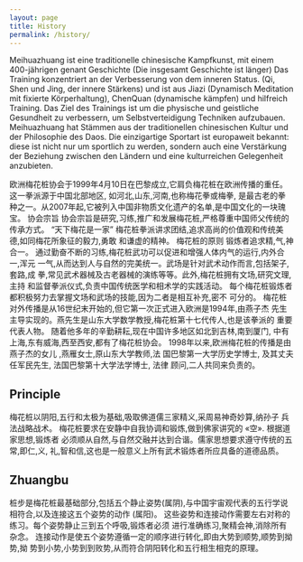 ```yaml
---
layout: page
title: History
permalink: /history/
---
```


Meihuazhuang ist eine traditionelle chinesische Kampfkunst, mit einem 400-jährigen genant Geschichte (Die insgesamt Geschichte ist länger) Das Training konzentriert an der Verbesserung von dem inneren Status. (Qi, Shen und Jing, der innere Stärkens) und ist aus Jiazi (Dynamisch Meditation mit fixierte Körperhaltung), ChenQuan (dynamische kämpfen) und hilfreich Training. Das Ziel des Trainings ist um die physische und geistliche Gesundheit zu verbessern, um Selbstverteidigung Techniken aufzubauen.
Meihuazhuang hat Stämmen aus der traditionellen chinesischen Kultur und der Philosophie des Daos. Die einzigartige Sportart ist europaweit bekannt: diese ist nicht nur um sportlich zu werden, sondern auch eine Verstärkung der Beziehung zwischen den Ländern und eine kulturreichen Gelegenheit anzubieten. 



欧洲梅花桩协会于1999年4月10日在巴黎成立,它肩负梅花桩在欧洲传播的重任。
这一拳派源于中国北部地区, 如河北,山东,河南,也称梅花拳或梅拳, 是最古老的拳
种之一。从2007年起,它被列入中国非物质文化遗产的名单,是中国文化的一块瑰宝。
协会宗旨
协会宗旨是研究,习练,推广和发展梅花桩,严格尊重中国师父传统的传承方式。
“天下梅花是一家”
梅花桩拳派讲求团结,追求高尚的价值观和传统美德,如同梅花所象征的毅力,勇敢
和谦虚的精神。
梅花桩的原则
锻炼者追求精,气,神合一。
通过勤奋不断的习练,梅花桩武功可以促进和增强人体内气的运行,内外合一,浑元
一气,从而达到人与自然的完美统一。武场是针对武术动作而言,包括架子,套路,成
拳,常见武术器械及古老器械的演练等等。此外,梅花桩拥有文场,研究文理,主持
和监督拳派仪式,负责中国传统医学和相术学的实践活动。
每个梅花桩锻炼者都积极努力去掌握文场和武场的技能,因为二者是相互补充,密不
可分的。
梅花桩对外传播是从16世纪末开始的,但它第一次正式进入欧洲是1994年,由燕子杰
先生主导实现的。燕先生是山东大学数学教授,梅花桩第十七代传人,也是该拳派的
重要代表人物。 随着他多年的辛勤耕耘,现在中国许多地区如北到吉林,南到厦门,
中有上海,东有威海,西至西安,都有了梅花桩协会。
1998年以来,欧洲梅花桩的传播是由燕子杰的女儿 ,燕雁女士,原山东大学教师,法
国巴黎第一大学历史学博士, 及其丈夫任军民先生, 法国巴黎第十大学法学博士, 法律
顾问,二人共同来负责的。

## Principle
梅花桩以阴阳,五行和太极为基础,吸取佛道儒三家精义,采周易神奇妙算,纳孙子
兵法战略战术。
梅花桩要求在安静中自我协调和锻炼,做到佛家讲究的 «空». 根据道家思想,锻炼者
必须顺从自然,与自然交融并达到合谐。儒家思想要求遵守传统的五常,即仁,义,
礼,智和信,这也是一般意义上所有武术锻炼者所应具备的道德品质。

## Zhuangbu

桩步是梅花桩最基础部分,包括五个静止姿势(属阴),与中国宇宙观代表的五行学说
相符合,以及连接这五个姿势的动作 (属阳)。
这些姿势和连接动作需要左右对称的练习。每个姿势静止三到五个呼吸,锻炼者必须
进行准确练习,聚精会神,消除所有杂念。
连接动作是使五个姿势遵循一定的顺序进行转化,即由大势到顺势,顺势到拗势,拗
势到小势,小势到到败势,从而符合阴阳转化和五行相生相克的原理。



<script>
  (function(i,s,o,g,r,a,m){i['GoogleAnalyticsObject']=r;i[r]=i[r]||function(){
  (i[r].q=i[r].q||[]).push(arguments)},i[r].l=1*new Date();a=s.createElement(o),
  m=s.getElementsByTagName(o)[0];a.async=1;a.src=g;m.parentNode.insertBefore(a,m)
  })(window,document,'script','https://www.google-analytics.com/analytics.js','ga');

  ga('create', 'UA-96544484-1', 'auto');
  ga('send', 'pageview');

</script> 
